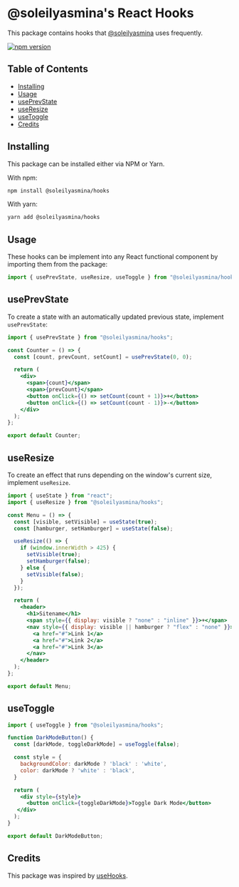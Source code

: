 # @soleilyasmina's React Hooks

This package contains hooks that [@soleilyasmina](https://github.com/soleilyasmina) uses frequently.

[![npm version](https://img.shields.io/npm/v/@soleilyasmina/hooks.svg?style=flat-square)](https://www.npmjs.org/package/@soleilyasmina/hooks)

## Table of Contents

- [Installing](#installing)
- [Usage](#usage)
- [usePrevState](#useprevstate)
- [useResize](#useresize)
- [useToggle](#usetoggle)
- [Credits](#credits)

## Installing

This package can be installed either via NPM or Yarn.

With npm:

```sh
npm install @soleilyasmina/hooks
```

With yarn:

```sh
yarn add @soleilyasmina/hooks
```

## Usage

These hooks can be implement into any React functional component by importing them from the package:

```js
import { usePrevState, useResize, useToggle } from "@soleilyasmina/hooks";
```

## usePrevState

To create a state with an automatically updated previous state, implement `usePrevState`:

```jsx
import { usePrevState } from "@soleilyasmina/hooks";

const Counter = () => {
  const [count, prevCount, setCount] = usePrevState(0, 0);

  return (
    <div>
      <span>{count}</span>
      <span>{prevCount}</span>
      <button onClick={() => setCount(count + 1)}>+</button>
      <button onClick={() => setCount(count - 1)}>-</button>
    </div>
  );
};

export default Counter;
```

## useResize

To create an effect that runs depending on the window's current size, implement `useResize`.

```jsx
import { useState } from "react";
import { useResize } from "@soleilyasmina/hooks";

const Menu = () => {
  const [visible, setVisible] = useState(true);
  const [hamburger, setHamburger] = useState(false);

  useResize(() => {
    if (window.innerWidth > 425) {
      setVisible(true);
      setHamburger(false);
    } else {
      setVisible(false);
    }
  });

  return (
    <header>
      <h1>Sitename</h1>
      <span style={{ display: visible ? "none" : "inline" }}>+</span>
      <nav style={{ display: visible || hamburger ? "flex" : "none" }}>
        <a href="#">Link 1</a>
        <a href="#">Link 2</a>
        <a href="#">Link 3</a>
      </nav>
    </header>
  );
};

export default Menu;
```

## useToggle

```jsx
import { useToggle } from "@soleilyasmina/hooks";

function DarkModeButton() {
  const [darkMode, toggleDarkMode] = useToggle(false);

  const style = {
    backgroundColor: darkMode ? 'black' : 'white',
    color: darkMode ? 'white' : 'black',
  }

  return (
    <div style={style}>
      <button onClick={toggleDarkMode}>Toggle Dark Mode</button>
   </div>
  );
}

export default DarkModeButton;
```

## Credits

This package was inspired by [useHooks](https://usehooks.com).
